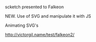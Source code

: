 scketch presented to Falkeon

NEW. Use of SVG and manipulate it with JS

Animating SVG's

http://victorgil.name/test/falkeon2/
